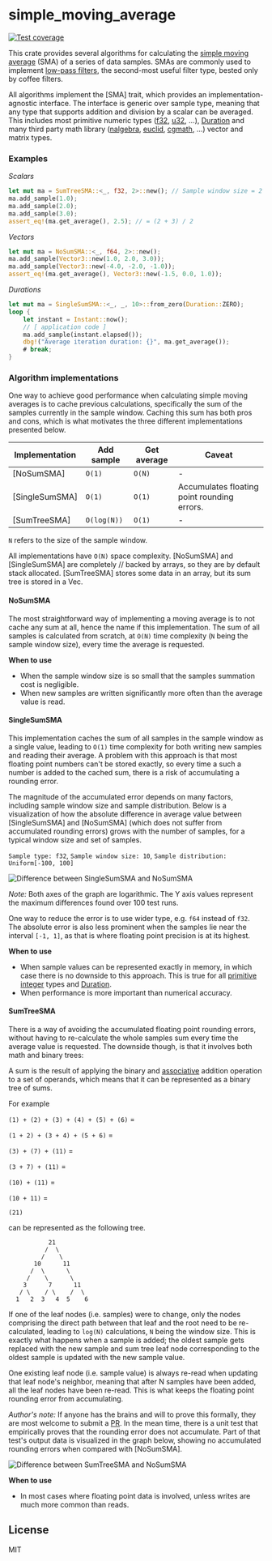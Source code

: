 # simple_moving_average

[![Test coverage](test_coverage/badges/flat_square.svg)](test_coverage/)

This crate provides several algorithms for calculating the
[simple moving average](https://en.wikipedia.org/wiki/Moving_average#Simple_moving_average) (SMA)
of a series of data samples. SMAs are commonly used to implement
[low-pass filters](https://en.wikipedia.org/wiki/Low-pass_filter), the second-most useful filter
type, bested only by coffee filters.

All algorithms implement the [SMA] trait, which provides an implementation-agnostic interface. The
interface is generic over sample type, meaning that any type that supports addition and division by
a scalar can be averaged. This includes most primitive numeric types
([f32](https://doc.rust-lang.org/std/primitive.f32.html),
[u32](https://doc.rust-lang.org/std/primitive.u32.html), ...),
[Duration](https://doc.rust-lang.org/std/time/struct.Duration.html) and
many third party math library ([nalgebra](https://docs.rs/nalgebra/),
[euclid](https://docs.rs/euclid/), [cgmath](https://docs.rs/cgmath/), ...) vector and matrix types.

### Examples

*Scalars*
```rust
let mut ma = SumTreeSMA::<_, f32, 2>::new(); // Sample window size = 2
ma.add_sample(1.0);
ma.add_sample(2.0);
ma.add_sample(3.0);
assert_eq!(ma.get_average(), 2.5); // = (2 + 3) / 2
```

*Vectors*
```rust
let mut ma = NoSumSMA::<_, f64, 2>::new();
ma.add_sample(Vector3::new(1.0, 2.0, 3.0));
ma.add_sample(Vector3::new(-4.0, -2.0, -1.0));
assert_eq!(ma.get_average(), Vector3::new(-1.5, 0.0, 1.0));
```

*Durations*
```rust
let mut ma = SingleSumSMA::<_, _, 10>::from_zero(Duration::ZERO);
loop {
	let instant = Instant::now();
	// [ application code ]
	ma.add_sample(instant.elapsed());
	dbg!("Average iteration duration: {}", ma.get_average());
	# break;
}
```

### Algorithm implementations

One way to achieve good performance when calculating simple moving averages is to cache previous
calculations, specifically the sum of the samples currently in the sample window. Caching this sum
has both pros and cons, which is what motivates the three different implementations presented below.

| Implementation | Add sample  | Get average | Caveat                                      |
|----------------|-------------|-------------|---------------------------------------------|
| [NoSumSMA]     | `O(1)`      | `O(N)`      | -                                           |
| [SingleSumSMA] | `O(1)`      | `O(1)`      | Accumulates floating point rounding errors. |
| [SumTreeSMA]   | `O(log(N))` | `O(1)`      | -                                           |

`N` refers to the size of the sample window.

All implementations have `O(N)` space complexity. [NoSumSMA] and [SingleSumSMA] are completely
// backed by arrays, so they are by default stack allocated. [SumTreeSMA] stores some data in an
array, but its sum tree is stored in a Vec.

#### NoSumSMA

The most straightforward way of implementing a moving average is to not cache any sum at all, hence
the name if this implementation. The sum of all samples is calculated from scratch, at `O(N)` time
complexity (`N` being the sample window size), every time the average is requested.

**When to use**
 - When the sample window size is so small that the samples summation cost is negligible.
 - When new samples are written significantly more often than the average value is read.

#### SingleSumSMA

This implementation caches the sum of all samples in the sample window as a single value, leading to
`O(1)` time complexity for both writing new samples and reading their average. A problem with this
approach is that most floating point numbers can't be stored exactly, so every time a such a number
is added to the cached sum, there is a risk of accumulating a rounding error.

The magnitude of the accumulated error depends on many factors, including sample window size and
sample distribution. Below is a visualization of how the absolute difference in average value
between [SingleSumSMA] and [NoSumSMA] (which does not suffer from accumulated
rounding errors) grows with the number of samples, for a typical window size and set of samples.

`Sample type: f32`, `Sample window size: 10`,
`Sample distribution: Uniform[-100, 100]`

![Difference between SingleSumSMA and NoSumSMA](https://raw.githubusercontent.com/oskargustafsson/moving_average/master/res/single_sum_diff.png)

*Note:* Both axes of the graph are logarithmic. The Y axis values represent the maximum differences
found over 100 test runs.

One way to reduce the error is to use wider type, e.g. `f64` instead of `f32`. The absolute error is
also less prominent when the samples lie near the interval `[-1, 1]`, as that is where floating
point precision is at its highest.

**When to use**
 - When sample values can be represented exactly in memory, in which case there is no downside to
   this approach. This is true for all [primitive integer](https://doc.rust-lang.org/book/ch03-02-data-types.html#integer-types)
   types and [Duration](https://doc.rust-lang.org/std/time/struct.Duration.html).
 - When performance is more important than numerical accuracy.

#### SumTreeSMA

There is a way of avoiding the accumulated floating point rounding errors, without having to
re-calculate the whole samples sum every time the average value is requested. The downside though,
is that it involves both math and binary trees:

A sum is the result of applying the binary and
[associative](https://en.wikipedia.org/wiki/Associative_property)
addition operation to a set of operands, which means that it can be represented as a binary tree of
sums.

For example

`(1) + (2) + (3) + (4) + (5) + (6)` =

`(1 + 2) + (3 + 4) + (5 + 6)` =

`(3) + (7) + (11)` =

`(3 + 7) + (11)` =

`(10) + (11)` =

`(10 + 11)` =

`(21)`

can be represented as the following tree.
```
‌           21
‌          /  \
‌         /    \
‌       10      11
‌      /  \      \
‌     /    \      \
‌    3      7      11
‌   / \    / \    /  \
‌  1   2  3   4  5    6
```

If one of the leaf nodes (i.e. samples) were to change, only the nodes comprising the direct
path between that leaf and the root need to be re-calculated, leading to `log(N)` calculations, `N`
being the window size. This is exactly what happens when a sample is added; the oldest sample gets
replaced with the new sample and sum tree leaf node corresponding to the oldest sample is updated
with the new sample value.

One existing leaf node (i.e. sample value) is always re-read when updating that leaf node's
neighbor, meaning that after N samples have been added, all the leaf nodes have been re-read. This
is what keeps the floating point rounding error from accumulating.

*Author's note:* If anyone has the brains and will to prove this formally, they are most welcome to
submit a [PR](https://github.com/oskargustafsson/moving_average/pulls). In the mean time, there is a
unit test that empirically proves that the rounding error does not accumulate. Part of that test's
output data is visualized in the graph below, showing no accumulated rounding errors when compared
with [NoSumSMA].

![Difference between SumTreeSMA and NoSumSMA](https://raw.githubusercontent.com/oskargustafsson/moving_average/master/res/sum_tree_diff.png)

**When to use**
 - In most cases where floating point data is involved, unless writes are much more common than
   reads.


## License

MIT
